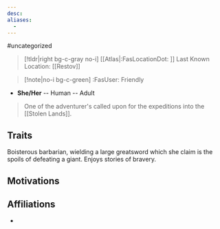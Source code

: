 ```yaml
---
desc:
aliases:
  - 
---
```

#uncategorized
>[!tldr|right bg-c-gray no-i] [[Atlas|:FasLocationDot: ]] Last Known Location: [[Restov]]

>[!note|no-i bg-c-green] :FasUser: Friendly

- **She/Her** -- Human -- Adult

>One of the adventurer's called upon for the expeditions into the [[Stolen Lands]].

## Traits
Boisterous barbarian, wielding a large greatsword which she claim is the spoils of defeating a giant. Enjoys stories of bravery.

## Motivations


## Affiliations
- 